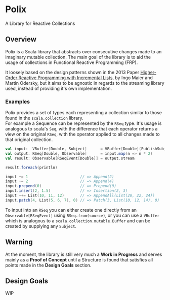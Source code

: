 # Polix
A Library for Reactive Collections

## Overview
Polix is a Scala library that abstracts over consecutive changes made to an imaginary mutable collection.
The main goal of the library is to aid the usage of collections in Functional Reactive Programming (FRP).  

It loosely based on the design patterns shown in the 2013 Paper [Higher-Order Reactive Programming with Incremental Lists](https://link.springer.com/chapter/10.1007/978-3-642-39038-8_29),
by Ingo Maier and Martin Odersky, but it aims to be agnostic in regards to the streaming library used, instead of providing it's own implementation.

### Examples

Polix provides a set of types each representing a collection similar to those found in the `scala.collection` library.  
For example a Sequence can be represented by the `RSeq` type.
It's usage is analogous to scala's `Seq`, with the difference that each operator returns a view on the original `RSeq`,
with the operator applied to all changes made to that original collection.

```scala
val input:  VBuffer[Double, Subject]      = VBuffer[Double](PublishSubject)
val output: RSeq[Double, Observable]      = input.map(n => n * 2)
val result: Observable[RSeqEvent[Double]] = output.stream

result.foreach(println)

input += 1                       // => Append(2)
input += 2                       // => Append(4)
input.prepend(0)                 // => Prepend(0)
input.insert(2, 1.5)             // => Insertion(2, 3)
input ++= List(10, 11, 12)       // => AppendAll(List(20, 22, 24))
input.patch(4, List(5, 6, 7), 0) // => Patch(3, List(10, 12, 14), 0)
```

To input into an `RSeq` you can either create one directly from an `Observable[RSeqEvent]` using `RSeq.from(source)`,
or you can use a `VBuffer` which is analogous to a `scala.collection.mutable.Buffer` and can be created by supplying any `Subject`.

## Warning
At the moment, the library is still very much a **Work in Progress** and serves mainly as a **Proof of Concept**
until a Structure is found that satisfies all points made in the **Design Goals** section.

## Design Goals
WIP
